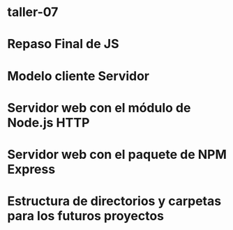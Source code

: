 # taller-07

# Repaso Final de JS<br>

# Modelo cliente Servidor<br>

# Servidor web con el módulo de Node.js HTTP<br>

# Servidor web con el paquete de NPM Express<br>

# Estructura de directorios y carpetas para los futuros proyectos<br>

